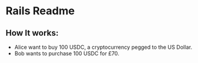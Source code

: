 # Rails Readme

## How It works:
- Alice want to buy 100 USDC, a cryptocurrency pegged to the US Dollar.
- Bob wants to purchase 100 USDC for £70.